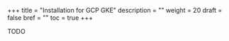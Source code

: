 +++
title = "Installation for GCP GKE"
description = ""
weight = 20
draft = false
bref = ""
toc = true 
+++

TODO